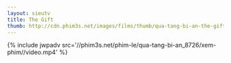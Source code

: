 ```yaml
---
layout: sieutv
title: The Gift
thumb: http://cdn.phim3s.net/images/films/thumb/qua-tang-bi-an-the-gift-2015.jpg
---
```

{% include jwpadv src='//phim3s.net/phim-le/qua-tang-bi-an_8726/xem-phim//video.mp4' %}